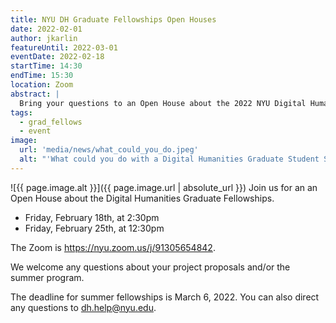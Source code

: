 ```yaml
---
title: NYU DH Graduate Fellowships Open Houses
date: 2022-02-01
author: jkarlin
featureUntil: 2022-03-01
eventDate: 2022-02-18
startTime: 14:30
endTime: 15:30
location: Zoom
abstract: |
  Bring your questions to an Open House about the 2022 NYU Digital Humanities Graduate Fellowships.
tags:
  - grad_fellows
  - event
image:
  url: 'media/news/what_could_you_do.jpeg'
  alt: "'What could you do with a Digital Humanities Graduate Student Summer Fellowship?' floats above a sand castle laptop, graph, book and map beside a rainbow sun umbrella and beach ball."
---
```


![{{ page.image.alt }}]({{ page.image.url | absolute_url }})
Join us for an an Open House about the Digital Humanities Graduate Fellowships.

* Friday, February 18th, at 2:30pm
* Friday, February 25th, at 12:30pm

The Zoom is https://nyu.zoom.us/j/91305654842.

We welcome any questions about your project proposals and/or the summer program.

The deadline for summer fellowships is March 6, 2022. You can also direct any questions to dh.help@nyu.edu.
